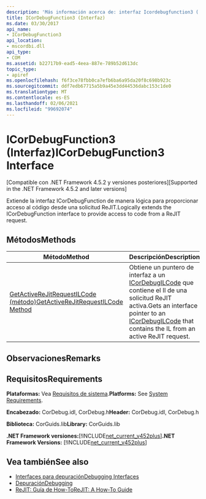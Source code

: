 ```yaml
---
description: 'Más información acerca de: interfaz Icordebugfunction3 ('
title: ICorDebugFunction3 (Interfaz)
ms.date: 03/30/2017
api_name:
- ICorDebugFunction3
api_location:
- mscordbi.dll
api_type:
- COM
ms.assetid: b22717b9-ead5-4eea-887e-789b52d613dc
topic_type:
- apiref
ms.openlocfilehash: f6f3ce78fbb0ca7efb6ba6a95da20f8c698b923c
ms.sourcegitcommit: ddf7edb67715a5b9a45e3dd44536dabc153c1de0
ms.translationtype: MT
ms.contentlocale: es-ES
ms.lasthandoff: 02/06/2021
ms.locfileid: "99692074"
---
```

# <a name="icordebugfunction3-interface"></a><span data-ttu-id="00008-103">ICorDebugFunction3 (Interfaz)</span><span class="sxs-lookup"><span data-stu-id="00008-103">ICorDebugFunction3 Interface</span></span>

<span data-ttu-id="00008-104">[Compatible con .NET Framework 4.5.2 y versiones posteriores]</span><span class="sxs-lookup"><span data-stu-id="00008-104">[Supported in the .NET Framework 4.5.2 and later versions]</span></span>  
  
 <span data-ttu-id="00008-105">Extiende la interfaz ICorDebugFunction de manera lógica para proporcionar acceso al código desde una solicitud ReJIT.</span><span class="sxs-lookup"><span data-stu-id="00008-105">Logically extends the ICorDebugFunction interface to provide access to code from a ReJIT request.</span></span>  
  
## <a name="methods"></a><span data-ttu-id="00008-106">Métodos</span><span class="sxs-lookup"><span data-stu-id="00008-106">Methods</span></span>  
  
|<span data-ttu-id="00008-107">Método</span><span class="sxs-lookup"><span data-stu-id="00008-107">Method</span></span>|<span data-ttu-id="00008-108">Descripción</span><span class="sxs-lookup"><span data-stu-id="00008-108">Description</span></span>|  
|------------|-----------------|  
|[<span data-ttu-id="00008-109">GetActiveReJitRequestILCode (método)</span><span class="sxs-lookup"><span data-stu-id="00008-109">GetActiveReJitRequestILCode Method</span></span>](icordebugfunction3-getactiverejitrequestilcode-method.md)|<span data-ttu-id="00008-110">Obtiene un puntero de interfaz a un [ICorDebugILCode](icordebugilcode-interface.md) que contiene el Il de una solicitud ReJIT activa.</span><span class="sxs-lookup"><span data-stu-id="00008-110">Gets an interface pointer to an [ICorDebugILCode](icordebugilcode-interface.md) that contains the IL from an active ReJIT request.</span></span>|  
  
## <a name="remarks"></a><span data-ttu-id="00008-111">Observaciones</span><span class="sxs-lookup"><span data-stu-id="00008-111">Remarks</span></span>  
  
## <a name="requirements"></a><span data-ttu-id="00008-112">Requisitos</span><span class="sxs-lookup"><span data-stu-id="00008-112">Requirements</span></span>  

 <span data-ttu-id="00008-113">**Plataformas:** Vea [Requisitos de sistema](../../get-started/system-requirements.md).</span><span class="sxs-lookup"><span data-stu-id="00008-113">**Platforms:** See [System Requirements](../../get-started/system-requirements.md).</span></span>  
  
 <span data-ttu-id="00008-114">**Encabezado:** CorDebug.idl, CorDebug.h</span><span class="sxs-lookup"><span data-stu-id="00008-114">**Header:** CorDebug.idl, CorDebug.h</span></span>  
  
 <span data-ttu-id="00008-115">**Biblioteca:** CorGuids.lib</span><span class="sxs-lookup"><span data-stu-id="00008-115">**Library:** CorGuids.lib</span></span>  
  
 <span data-ttu-id="00008-116">**.NET Framework versiones:**[!INCLUDE[net_current_v452plus](../../../../includes/net-current-v452plus-md.md)]</span><span class="sxs-lookup"><span data-stu-id="00008-116">**.NET Framework Versions:** [!INCLUDE[net_current_v452plus](../../../../includes/net-current-v452plus-md.md)]</span></span>  
  
## <a name="see-also"></a><span data-ttu-id="00008-117">Vea también</span><span class="sxs-lookup"><span data-stu-id="00008-117">See also</span></span>

- [<span data-ttu-id="00008-118">Interfaces para depuración</span><span class="sxs-lookup"><span data-stu-id="00008-118">Debugging Interfaces</span></span>](debugging-interfaces.md)
- [<span data-ttu-id="00008-119">Depuración</span><span class="sxs-lookup"><span data-stu-id="00008-119">Debugging</span></span>](index.md)
- [<span data-ttu-id="00008-120">ReJIT: Guía de How-To</span><span class="sxs-lookup"><span data-stu-id="00008-120">ReJIT: A How-To Guide</span></span>](/archive/blogs/davbr/rejit-a-how-to-guide)
